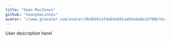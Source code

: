 ```yaml
---
title: "Sean MacInnes"
github: "seanymacinnes"
avatar: "//www.gravatar.com/avatar/9bd9d41afde69a601aa93eda0ecbf90b?d=identicon"
---
```


User description here!
